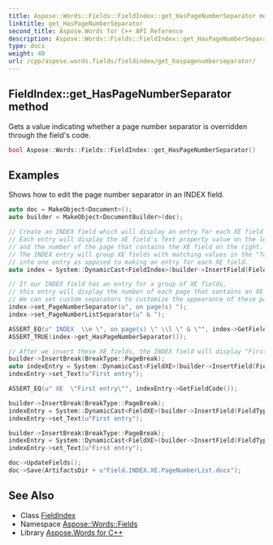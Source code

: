 ```yaml
---
title: Aspose::Words::Fields::FieldIndex::get_HasPageNumberSeparator method
linktitle: get_HasPageNumberSeparator
second_title: Aspose.Words for C++ API Reference
description: Aspose::Words::Fields::FieldIndex::get_HasPageNumberSeparator method. Gets a value indicating whether a page number separator is overridden through the field's code in C++.
type: docs
weight: 40
url: /cpp/aspose.words.fields/fieldindex/get_haspagenumberseparator/
---
```

## FieldIndex::get_HasPageNumberSeparator method


Gets a value indicating whether a page number separator is overridden through the field's code.

```cpp
bool Aspose::Words::Fields::FieldIndex::get_HasPageNumberSeparator()
```


## Examples



Shows how to edit the page number separator in an INDEX field. 
```cpp
auto doc = MakeObject<Document>();
auto builder = MakeObject<DocumentBuilder>(doc);

// Create an INDEX field which will display an entry for each XE field found in the document.
// Each entry will display the XE field's Text property value on the left side,
// and the number of the page that contains the XE field on the right.
// The INDEX entry will group XE fields with matching values in the "Text" property
// into one entry as opposed to making an entry for each XE field.
auto index = System::DynamicCast<FieldIndex>(builder->InsertField(FieldType::FieldIndex, true));

// If our INDEX field has an entry for a group of XE fields,
// this entry will display the number of each page that contains an XE field that belongs to this group.
// We can set custom separators to customize the appearance of these page numbers.
index->set_PageNumberSeparator(u", on page(s) ");
index->set_PageNumberListSeparator(u" & ");

ASSERT_EQ(u" INDEX  \\e \", on page(s) \" \\l \" & \"", index->GetFieldCode());
ASSERT_TRUE(index->get_HasPageNumberSeparator());

// After we insert these XE fields, the INDEX field will display "First entry, on page(s) 2 & 3 & 4".
builder->InsertBreak(BreakType::PageBreak);
auto indexEntry = System::DynamicCast<FieldXE>(builder->InsertField(FieldType::FieldIndexEntry, true));
indexEntry->set_Text(u"First entry");

ASSERT_EQ(u" XE  \"First entry\"", indexEntry->GetFieldCode());

builder->InsertBreak(BreakType::PageBreak);
indexEntry = System::DynamicCast<FieldXE>(builder->InsertField(FieldType::FieldIndexEntry, true));
indexEntry->set_Text(u"First entry");

builder->InsertBreak(BreakType::PageBreak);
indexEntry = System::DynamicCast<FieldXE>(builder->InsertField(FieldType::FieldIndexEntry, true));
indexEntry->set_Text(u"First entry");

doc->UpdateFields();
doc->Save(ArtifactsDir + u"Field.INDEX.XE.PageNumberList.docx");
```

## See Also

* Class [FieldIndex](../)
* Namespace [Aspose::Words::Fields](../../)
* Library [Aspose.Words for C++](../../../)
